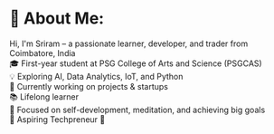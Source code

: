 # 💫 About Me:
Hi, I'm Sriram – a passionate learner, developer, and trader from Coimbatore, India  
🎓 First-year student at PSG College of Arts and Science (PSGCAS)  
💡 Exploring AI, Data Analytics, IoT, and Python  
🤖 Currently working on projects & startups  
📚 Lifelong learner  
🧠 Focused on self-development, meditation, and achieving big goals  
💼 Aspiring Techpreneur 🚀

